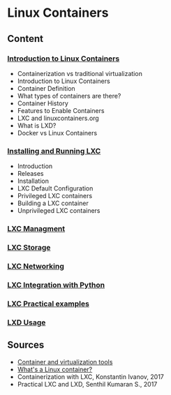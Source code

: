 # Linux Containers

## Content

### [Introduction to Linux Containers](./01_Introduction_to_Linux_Containers/README.md)
- Containerization vs traditional virtualization
- Introduction to Linux Containers
- Container Definition
- What types of containers are there?
- Container History
- Features to Enable Containers
- LXC and linuxcontainers.org
- What is LXD?
- Docker vs Linux Containers

### [Installing and Running LXC](./02_Installing_and_Running_LXC/README.md)
- Introduction
- Releases
- Installation
- LXC Default Configuration
- Privileged LXC containers
- Building a LXC container
- Unprivileged LXC containers

### [LXC Managment](./03_LXC_Managment/README.md)

### [LXC Storage](./04_LXC_Storage/README.md)

### [LXC Networking](./05_LXC_Networking/README.md)

### [LXC Integration with Python](./06_LXC_Integration_with_Python/README.md)

### [LXC Practical examples](./07_LXC_Practical_examples/README.md)

### [LXD Usage](./08_LXD_Usage/README.md)


## Sources
- [Container and virtualization tools](https://linuxcontainers.org/)
- [What's a Linux container?](https://www.redhat.com/en/topics/containers/whats-a-linux-container)
- Containerization with LXC, Konstantin Ivanov, 2017
- Practical LXC and LXD, Senthil Kumaran S., 2017
